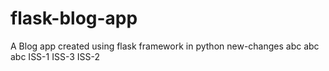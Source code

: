 # flask-blog-app
A Blog app created using flask framework in python
new-changes
abc
abc
abc
ISS-1
ISS-3
ISS-2
